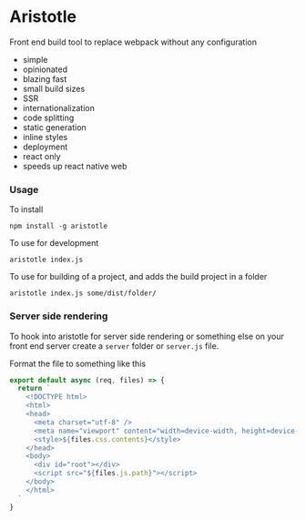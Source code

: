 # Aristotle
Front end build tool to replace webpack without any configuration
- simple 
- opinionated 
- blazing fast 
- small build sizes 
- SSR 
- internationalization 
- code splitting
- static generation 
- inline styles 
- deployment
- react only
- speeds up react native web

### Usage

To install

`npm install -g aristotle`

To use for development

`aristotle index.js`

To use for building of a project, and adds the build project in a folder

`aristotle index.js some/dist/folder/`

### Server side rendering

To hook into aristotle for server side rendering or something else on your front end server create a `server` folder or `server.js` file.

Format the file to something like this
```js
export default async (req, files) => {
  return `
    <!DOCTYPE html>
    <html>
    <head>
      <meta charset="utf-8" /> 
      <meta name="viewport" content="width=device-width, height=device-height, initial-scale=1.0, minimum-scale=1.0">
      <style>${files.css.contents}</style>
    </head>
    <body>
      <div id="root"></div>
      <script src="${files.js.path}"></script>
    </body>
    </html>
  `
}
```

